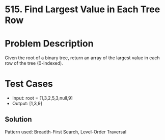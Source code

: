 # 515. Find Largest Value in Each Tree Row

# Problem Description

Given the root of a binary tree, return an array of the largest value in each row of the tree (0-indexed).

# Test Cases

- Input: root = [1,3,2,5,3,null,9]
- Output: [1,3,9]

## Solution

Pattern used: Breadth-First Search, Level-Order Traversal